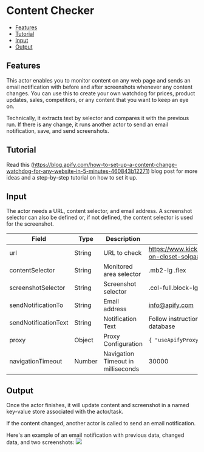 # Content Checker

- [Features](#Features)
- [Tutorial](#Tutorial)
- [Input](#Input)
- [Output](#Output)


## Features

This actor enables you to monitor content on any web page and sends an email notification with before and after screenshots whenever any content changes. You can use this to create your own watchdog for prices, product updates, sales, competitors, or any content that you want to keep an eye on.

Technically, it extracts text by selector and compares it with the previous run. If there is any change, it runs another actor to send an email notification, save, and send screenshots.

## Tutorial
Read this (https://blog.apify.com/how-to-set-up-a-content-change-watchdog-for-any-website-in-5-minutes-460843b12271) blog post for more ideas and a step-by-step tutorial on how to set it up.

## Input

The actor needs a URL, content selector, and email address. A screenshot selector can also be defined or, if not defined, the content selector is used for the screenshot.

| Field | Type | Description | Example | Mandatory
| ----- | ---- | ----------- | ------- | ---------
| url | String | URL to check | https://www.kickstarter.com/projects/solgaarddesign/carry-on-closet-solgaard-suitcase-shelf-and-usb | yes
| contentSelector | String | Monitored area selector | .mb2-lg .flex | yes
| screenshotSelector | String | Screenshot selector | .col-full.block-lg .flex | no
| sendNotificationTo | String | Email address | info@apify.com | yes
| sendNotificationText | String | Notification Text | Follow instructions in company wiki for updating the database | no
| proxy | Object | Proxy Configuration | `{ "useApifyProxy": true }` | no
| navigationTimeout | Number | Navigation Timeout in milliseconds | 30000 | no

## Output

Once the actor finishes, it will update content and screenshot in a named key-value store associated with the actor/task.

If the content changed, another actor is called to send an email notification.

Here's an example of an email notification with previous data, changed data, and two screenshots:
<img src="https://apify-uploads-prod.s3.amazonaws.com/XMuiubsWzSFbcQEhs-Screen_Shot_2019-01-02_at_23.23.51.png" style="max-width: 100%" />


